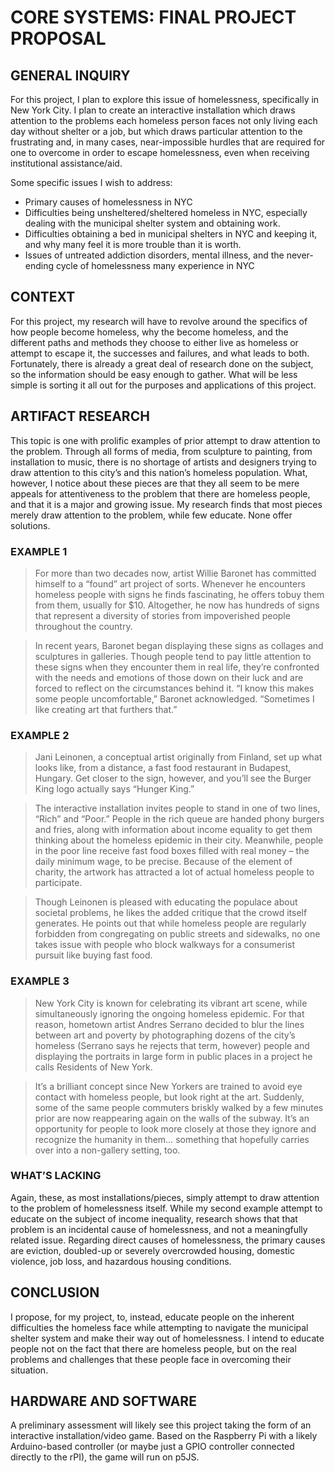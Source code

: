 # CORE SYSTEMS: FINAL PROJECT PROPOSAL
## GENERAL INQUIRY 

For this project, I plan to explore this issue of homelessness, specifically in New York City. I plan to create an interactive installation which draws attention to the problems each homeless person faces not only living each day without shelter or a job, but which draws particular attention to the frustrating and, in many cases, near-impossible hurdles that are required for one to overcome in order to escape homelessness, even when receiving institutional assistance/aid.

Some specific issues I wish to address:

- Primary causes of homelessness in NYC
- Difficulties being unsheltered/sheltered homeless in NYC, especially dealing with the municipal shelter system and obtaining work.
- Difficulties obtaining a bed in municipal shelters in NYC and keeping it, and why many feel it is more trouble than it is worth.
- Issues of untreated addiction disorders, mental illness, and the never-ending cycle of homelessness many experience in NYC

## CONTEXT

For this project, my research will have to revolve around the specifics of how people become homeless, why the become homeless, and the different paths and methods they choose to either live as homeless or attempt to escape it, the successes and failures, and what leads to both. Fortunately, there is already a great deal of research done on the subject, so the information should be easy enough to gather. What will be less simple is sorting it all out for the purposes and applications of this project.

## ARTIFACT RESEARCH

This topic is one with prolific examples of prior attempt to draw attention to the problem. Through all forms of media, from sculpture to painting, from installation to music, there is no shortage of artists and designers trying to draw attention to this city’s and this nation’s homeless population. What, however, I notice about these pieces are that they all seem to be mere appeals for attentiveness to the problem that there are homeless people, and that it is a major and growing issue. My research finds that most pieces merely draw attention to the problem, while few educate. None offer solutions.

### EXAMPLE 1

>For more than two decades now, artist Willie Baronet has committed himself to a “found” art project of sorts. Whenever he encounters homeless people with signs he finds fascinating, he offers tobuy them from them, usually for $10. Altogether, he now has hundreds of signs that represent a diversity of stories from impoverished people throughout the country.

>In recent years, Baronet began displaying these signs as collages and sculptures in galleries. Though people tend to pay little attention to these signs when they encounter them in real life, they’re confronted with the needs and emotions of those down on their luck and are forced to reflect on the circumstances behind it. “I know this makes some people uncomfortable,” Baronet acknowledged. “Sometimes I like creating art that furthers that.”

### EXAMPLE 2

>Jani Leinonen, a conceptual artist originally from Finland, set up what looks like, from a distance, a fast food restaurant in Budapest, Hungary. Get closer to the sign, however, and you’ll see the Burger King logo actually says “Hunger King.”
	
>The interactive installation invites people to stand in one of two lines, “Rich” and “Poor.” People in the rich queue are handed phony burgers and fries, along with information about income equality to get them thinking about the homeless epidemic in their city. Meanwhile, people in the poor line receive fast food boxes filled with real money – the daily minimum wage, to be precise. Because of the element of charity, the artwork has attracted a lot of actual homeless people to participate.
	
>Though Leinonen is pleased with educating the populace about societal problems, he likes the added critique that the crowd itself generates. He points out that while homeless people are regularly forbidden from congregating on public streets and sidewalks, no one takes issue with people who block walkways for a consumerist pursuit like buying fast food.

### EXAMPLE 3

>New York City is known for celebrating its vibrant art scene, while simultaneously ignoring the ongoing homeless epidemic. For that reason, hometown artist Andres Serrano decided to blur the lines between art and poverty by photographing dozens of the city’s homeless (Serrano says he rejects that term, however) people and displaying the portraits in large form in public places in a project he calls Residents of New York.

>It’s a brilliant concept since New Yorkers are trained to avoid eye contact with homeless people, but look right at the art. Suddenly, some of the same people commuters briskly walked by a few minutes prior are now reappearing again on the walls of the subway. It’s an opportunity for people to look more closely at those they ignore and recognize the humanity in them… something that hopefully carries over into a non-gallery setting, too.

### WHAT’S LACKING

Again, these, as most installations/pieces, simply attempt to draw attention to the problem of homelessness itself. While my second example attempt to educate on the subject of income inequality, research shows that that problem is an incidental cause of homelessness, and not a meaningfully related issue. Regarding direct causes of homelessness, the primary causes are eviction, doubled-up or severely overcrowded housing, domestic violence, job loss, and hazardous housing conditions.

## CONCLUSION

I propose, for my project, to, instead, educate people on the inherent difficulties the homeless face while attempting to navigate the municipal shelter system and make their way out of homelessness. I intend to educate people not on the fact that there are homeless people, but on the real problems and challenges that these people face in overcoming their situation.

## HARDWARE AND SOFTWARE

A preliminary assessment will likely see this project taking the form of an interactive installation/video game. Based on the Raspberry Pi with a likely Arduino-based controller (or maybe just a GPIO controller connected directly to the rPI), the game will run on p5JS.